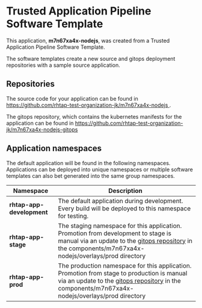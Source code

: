 # Trusted Application Pipeline Software Template

This application, **m7n67xa4x-nodejs**, was created from a Trusted Application Pipeline Software Template.

The software templates create a new source and gitops deployment repositories with a sample source application. 

## Repositories

The source code for your application can be found in [https://github.com/rhtap-test-organization-jk/m7n67xa4x-nodejs ](https://github.com/rhtap-test-organization-jk/m7n67xa4x-nodejs ).
 
The gitops repository, which contains the kubernetes manifests for the application can be found in 
[https://github.com/rhtap-test-organization-jk/m7n67xa4x-nodejs-gitops ](https://github.com/rhtap-test-organization-jk/m7n67xa4x-nodejs-gitops ) 

## Application namespaces 

The default application will be found in the following namespaces. Applications can be deployed into unique namespaces or multiple software templates can also bet generated into the same group namespaces.  

|  Namespace   |  Description   |  
| -------- | -------- |   
| **rhtap-app-development** | The default application during development. Every build will be deployed to this namespace for testing. | 
| **rhtap-app-stage** | The staging namespace for this application. Promotion from development to stage is manual via an update to the [gitops repository](https://github.com/rhtap-test-organization-jk/m7n67xa4x-nodejs-gitops ) in the components/m7n67xa4x-nodejs/overlays/prod directory |  
| **rhtap-app-prod** | The production namespace for this application. Promotion from stage to production is manual via an update to the [gitops repository](https://github.com/rhtap-test-organization-jk/m7n67xa4x-nodejs-gitops ) in the components/m7n67xa4x-nodejs/overlays/prod directory | 